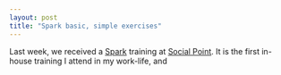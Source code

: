 ```yaml
---
layout: post
title: "Spark basic, simple exercises"
---
```

Last week, we received a  [Spark][spark] training at [Social Point][sp]. It is the first in-house training I attend in my  work-life, and 




[sp]: http://engineering.socialpoint.es
[spark]: https://spark.apache.org/